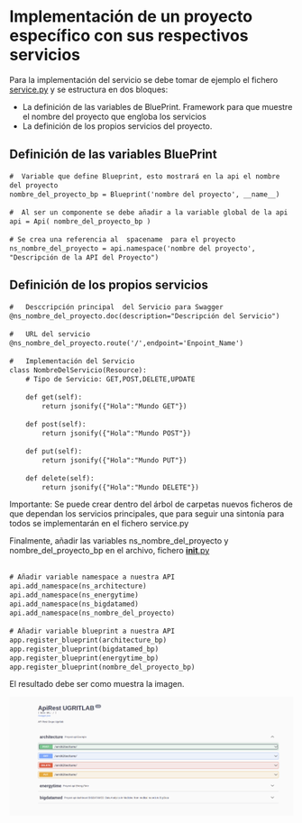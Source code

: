 # Implementación de un proyecto específico con sus respectivos servicios


Para la implementación del servicio se debe tomar de ejemplo el fichero [service.py] y se estructura en dos bloques:


- La definición de las variables de BluePrint. Framework para que muestre el nombre del proyecto que  engloba los servicios
- La definición de los propios servicios del proyecto.


## Definición de las variables BluePrint
~~~
#  Variable que define Blueprint, esto mostrará en la api el nombre del proyecto
nombre_del_proyecto_bp = Blueprint('nombre del proyecto', __name__)

#  Al ser un componente se debe añadir a la variable global de la api
api = Api( nombre_del_proyecto_bp )

# Se crea una referencia al  spacename  para el proyecto 
ns_nombre_del_proyecto = api.namespace('nombre del proyecto', "Descripción de la API del Proyecto")

~~~


## Definición de los propios servicios
~~~
#   Desccripción principal  del Servicio para Swagger
@ns_nombre_del_proyecto.doc(description="Descripción del Servicio")

#   URL del servicio
@ns_nombre_del_proyecto.route('/',endpoint='Enpoint_Name')

#   Implementación del Servicio
class NombreDelServicio(Resource):
    # Tipo de Servicio: GET,POST,DELETE,UPDATE
    
    def get(self):
        return jsonify({"Hola":"Mundo GET"})
        
    def post(self):
        return jsonify({"Hola":"Mundo POST"})
    
    def put(self):
        return jsonify({"Hola":"Mundo PUT"})
    
    def delete(self):
        return jsonify({"Hola":"Mundo DELETE"})

~~~

Importante: Se puede crear dentro del árbol de carpetas nuevos ficheros de que dependan los servicios principales, que para seguir una sintonía para todos se implementarán en el  fichero service.py

Finalmente, añadir las variables ns_nombre_del_proyecto y nombre_del_proyecto_bp en el archivo, fichero [__init__.py]


[service.py]: http://ugritailab.ugr.es:8000/tfgs2223/flask-api-rest-base/-/blob/main/app/architecture/service.py
[__init__.py]: http://ugritailab.ugr.es:8000/tfgs2223/flask-api-rest-base/-/blob/main/app/__init__.py


~~~

# Añadir variable namespace a nuestra API
api.add_namespace(ns_architecture)
api.add_namespace(ns_energytime)
api.add_namespace(ns_bigdatamed)
api.add_namespace(ns_nombre_del_proyecto)

# Añadir variable blueprint a nuestra API
app.register_blueprint(architecture_bp)
app.register_blueprint(bigdatamed_bp)
app.register_blueprint(energytime_bp)
app.register_blueprint(nombre_del_proyecto_bp)

~~~

El resultado debe ser como muestra la imagen. 


![Ejemplo de como quedaría la API][imgExample]

[imgExample]: /app/img/example-api.png 
